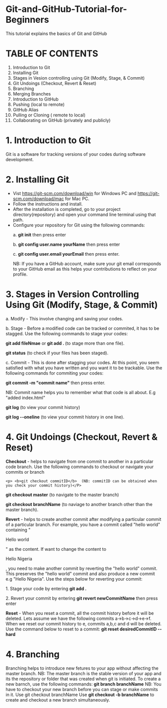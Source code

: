 # Git-and-GitHub-Tutorial-for-Beginners
This tutorial explains the basics of Git and GitHub

# TABLE OF CONTENTS

1. Introduction to Git
2. Installing Git
3. Stages in Vesion controlling using Git (Modify, Stage, & Commit)
4. Git Undoings (Checkout, Revert & Reset)
5. Branching
6. Merging Branches
7. Introduction to GitHub
8. Pushing (local to remote)
9. GitHub Alias
10. Pulling or Cloning ( remote to local)
11. Collaborating on GitHub (privately and publicly)



# 1. Introduction to Git
Git is a software for tracking versions of your codes during software development.



# 2. Installing Git
  - Vist https://git-scm.com/download/win for Windows PC and https://git-scm.com/download/mac for Mac PC.
  - Follow the instructions and install.
  - After the installation is completed, go to your project directory(repository) and open your command line terminal using that path.
  - Configure your  repository for Git using the following commands:
          <p>  a. <b>git init</b> then press enter</p>
          <p>  b. <b>git config user.name yourName</b> then press enter</p>
           <p> c. <b>git config user.email yourEmail</b> then press enter.</p> NB: If you have a GitHub account, make sure your git email corresponds to your GitHub email as this helps your contributions to reflect on your profile.
    



# 3. Stages in Version Controlling Using Git (Modify, Stage, & Commit)
<p>a. Modify - This involve changing and saving your codes.</P>
<p>b. Stage - Before a modified code can be tracked or commited, it has to be stagged. Use the following commands to stage your codes:</P>
  <p><b>git add fileNmae</b>  or <b>git add . </b>  (to stage more than one file).</P>
 <p> <b>git status</b>  (to check if your files has been staged).</p>
<p>c. Commit - This is done after stagging your codes. At this point, you seem satisfied with what you have written and you want it to be trackable. Use the following commands for commiting your codes: 
  <p><b>git commit -m "commit name" </b> then press enter. </p>NB: Commit name helps you to remember what that code is all about. E.g "added index.html"
<p>  <b>git log</b> (to view your commit history)</p>
 <p> <b>git log --oneline</b> (to view your commit history in one line).</P>
  
  
  
# 4.  Git Undoings (Checkout, Revert & Reset)
 <b>Checkout</b> - helps to navigate from one commit to another in a particular code branch. Use the following commands to checkout or navigate your commits or branch
 
    <p> <b>git checkout commitID</b>  (NB: commitID can be obtained when you check your commit history)</P>
   <P> <b>git checkout master</b> (to navigate to the master branch)</P>
  <p> <b> git checkout branchName</b> (to naviage to another branch other than the master branch).</p>
    
<p> <b>  Revert</b> - helps to create another commit after modifying a particular commit of a particular branch. For example, you have a commit called "hello world" containing "<p>Hello world</p>" as the content. If want to change the content to <p> Hello Nigeria </p>, you need to make another commit by reverting the "hello world" commit. This preserves the "hello world" commit and also produce a new commit e.g "Hello Nigeria".  Use the steps below for reverting your commit:</p>
    <p>1. Stage your code by entering <b>git add .</b> </P>
  <p>  2. Revert your commit by entering <b>git revert newCommitName</b> then press enter</P>
 
<p> <b> Reset</b> - When you reset a commit, all the commit history before it will be deleted. Lets assume we have the following commits a->b->c->d->e->f. When we reset our commit history to e, commits a,b,c and d will be deleted. Use the command below to reset to a commit:
   <b> git reset desiredCommitID --hard</b></p>
    
 
 

  
 # 4.  Branching
  Branching helps to introduce new fetures to your app without affecting the master branch. NB: The master branch is the stable version of your app and its the repository or folder that was created when git is initiated.
  To create a new barnch, use the following commands:
   <b>git branch branchName</b>
   NB: You have to checkout your new branch before you can stage or make commits in it. Use git checkout branchName
   Use <b>git checkout -b branchName</b> to create and checkout a new branch simultaneously.
  





